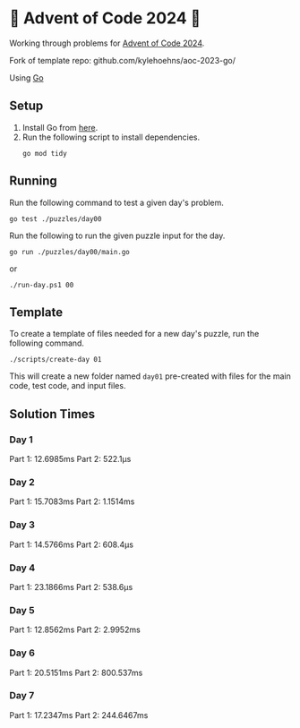 # 🎄 Advent of Code 2024 🎄

Working through problems for [Advent of Code 2024](https://adventofcode.com/2024).

Fork of template repo: github.com/kylehoehns/aoc-2023-go/ 

Using [Go](https://go.dev/)

## Setup

1. Install Go from [here](https://golang.org/doc/install).
2. Run the following script to install dependencies.
    ```shell
    go mod tidy
    ```

## Running

Run the following command to test a given day's problem.

```shell
go test ./puzzles/day00
```


Run the following to run the given puzzle input for the day.

```shell
go run ./puzzles/day00/main.go
```
or
```shell
./run-day.ps1 00
```

## Template

To create a template of files needed for a new day's puzzle, run the following command.

```shell
./scripts/create-day 01
```

This will create a new folder named `day01` pre-created with files for the main code, test code, and input files.

## Solution Times
### Day 1
Part 1: 12.6985ms
Part 2: 522.1µs
### Day 2
Part 1: 15.7083ms
Part 2: 1.1514ms
### Day 3
Part 1: 14.5766ms
Part 2: 608.4µs
### Day 4
Part 1: 23.1866ms
Part 2: 538.6µs
### Day 5
Part 1: 12.8562ms
Part 2: 2.9952ms
### Day 6
Part 1: 20.5151ms
Part 2: 800.537ms
### Day 7
Part 1: 17.2347ms
Part 2: 244.6467ms